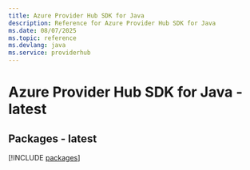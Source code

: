 ```yaml
---
title: Azure Provider Hub SDK for Java
description: Reference for Azure Provider Hub SDK for Java
ms.date: 08/07/2025
ms.topic: reference
ms.devlang: java
ms.service: providerhub
---
```

# Azure Provider Hub SDK for Java - latest
## Packages - latest
[!INCLUDE [packages](provider-hub-index.md)]
